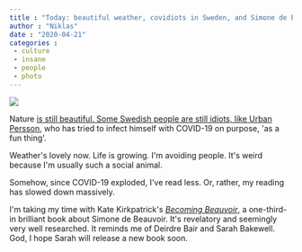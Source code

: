 ```yaml
---
title : "Today: beautiful weather, covidiots in Sweden, and Simone de Beauvoir via Kate Kirkpatrick"
author : "Niklas"
date : "2020-04-21"
categories : 
 - culture
 - insane
 - people
 - photo
---
```


![](https://niklasblog.com/wp-content/IMG_20200421_072712.jpg)

Nature [is still beautiful. Some Swedish people are still idiots, like Urban Persson](https://www.svt.se/nyheter/lokalt/varmland/storforspolitiker-akte-till-stockholm-for-att-fa-corona), who has tried to infect himself with COVID-19 on purpose, 'as a fun thing'.

Weather's lovely now. Life is growing. I'm avoiding people. It's weird because I'm usually such a social animal.

Somehow, since COVID-19 exploded, I've read less. Or, rather, my reading has slowed down massively.

I'm taking my time with Kate Kirkpatrick's _[Becoming Beauvoir](https://www.theguardian.com/books/2019/aug/24/becoming-beabuvoir-by-kate-kirkpatrick)_, a one-third-in brilliant book about Simone de Beauvoir. It's revelatory and seemingly very well researched. It reminds me of Deirdre Bair and Sarah Bakewell. God, I hope Sarah will release a new book soon.
